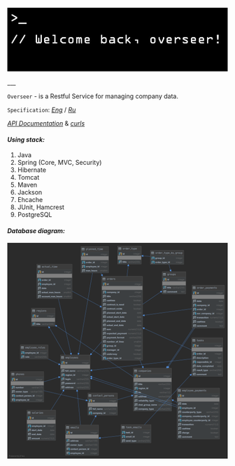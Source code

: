 <p align="center">
  <img src="docs/img/logo.jpg" />
</p>
___

`Overseer` - is a Restful Service for managing company data.

`Specification`: [_Eng_](docs/specification_eng.md) / [_Ru_](docs/specification_ru.md)

[_API Documentation_](docs/api.md) & [_curls_](docs/curls.md)

#### *Using stack:* 

1. Java
2. Spring (Core, MVC, Security)
3. Hibernate
4. Tomcat
5. Maven
6. Jackson
7. Ehcache
8. JUnit, Hamcrest
9. PostgreSQL

#### *Database diagram:* 

![](docs/img/db_diagram.png)